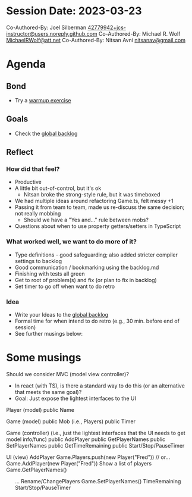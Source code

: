 # Session Date: 2023-03-23
Co-Authored-By: Joel Silberman <42779942+jcs-instructor@users.noreply.github.com>
Co-Authored-By: Michael R. Wolf <MichaelRWolf@att.net>
Co-Authored-By: Nitsan Avni <nitsanav@gmail.com>

# Agenda

## Bond

- Try a [warmup exercise](../docs/warmup-exercises.md)

## Goals

- Check the [global backlog](../docs/backlog.md)

## Reflect

### How did that feel?

- Productive
- A little bit out-of-control, but it's ok
    - Nitsan broke the strong-style rule, but it was timeboxed
- We had multiple ideas around refactoring Game.ts, felt messy +1
- Passing it from team to team, made us re-discuss the same decision; not really mobbing
    - Should we have a "Yes and..." rule between mobs?
- Questions about when to use property getters/setters in TypeScript

### What worked well, we want to do more of it?

- Type definitions - good safeguarding; also added stricter compiler settings to backlog
- Good communication / bookmarking using the backlog.md
- Finishing with tests all green
- Get to root of problem(s) and fix (or plan to fix in backlog)
- Set timer to go off when want to do retro

### Idea

- Write your Ideas to the [global backlog](../docs/backlog.md)
- Formal time for when intend to do retro (e.g., 30 min. before end of session)
- See further musings below:

# Some musings

Should we consider MVC (model view controller)?
- In react (with TS), is there a standard way to do this (or an alternative that meets the same goal)?
- Goal: Just expose the lightest interfaces to the UI 

Player (model)
 public Name

Game (model)
 public Mob (i.e., Players)
 public Timer

Game (controller) (i.e., just the lightest interfaces that the UI needs to get model info/func)
 public AddPlayer
 public GetPlayerNames
 public SetPlayerNames
 public GetTimeRemaining
 public Start/Stop/PauseTimer

UI (view)
 AddPlayer
  Game.Players.push(new Player("Fred")) // or...
  Game.AddPlayer(new Player("Fred"))
 Show a list of players
  Game.GetPlayerNames()
   <ul>...
 Rename/ChangePlayers
  Game.SetPlayerNames()
 TimeRemaining
 Start/Stop/PauseTimer

